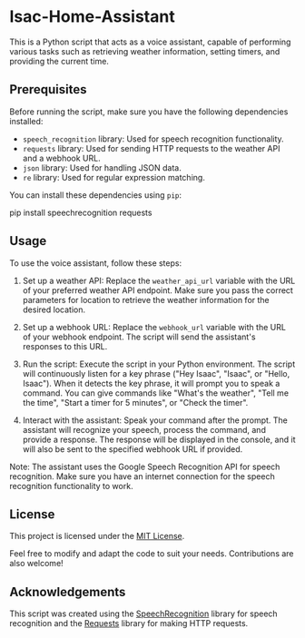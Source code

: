 # Isac-Home-Assistant

This is a Python script that acts as a voice assistant, capable of performing various tasks such as retrieving weather information, setting timers, and providing the current time.

## Prerequisites

Before running the script, make sure you have the following dependencies installed:

- `speech_recognition` library: Used for speech recognition functionality.
- `requests` library: Used for sending HTTP requests to the weather API and a webhook URL.
- `json` library: Used for handling JSON data.
- `re` library: Used for regular expression matching.

You can install these dependencies using `pip`:

pip install speechrecognition requests


## Usage

To use the voice assistant, follow these steps:

1. Set up a weather API: Replace the `weather_api_url` variable with the URL of your preferred weather API endpoint. Make sure you pass the correct parameters for location to retrieve the weather information for the desired location.

2. Set up a webhook URL: Replace the `webhook_url` variable with the URL of your webhook endpoint. The script will send the assistant's responses to this URL.

3. Run the script: Execute the script in your Python environment. The script will continuously listen for a key phrase ("Hey Isaac", "Isaac", or "Hello, Isaac"). When it detects the key phrase, it will prompt you to speak a command. You can give commands like "What's the weather", "Tell me the time", "Start a timer for 5 minutes", or "Check the timer".

4. Interact with the assistant: Speak your command after the prompt. The assistant will recognize your speech, process the command, and provide a response. The response will be displayed in the console, and it will also be sent to the specified webhook URL if provided.

Note: The assistant uses the Google Speech Recognition API for speech recognition. Make sure you have an internet connection for the speech recognition functionality to work.

## License

This project is licensed under the [MIT License](LICENSE).

Feel free to modify and adapt the code to suit your needs. Contributions are also welcome!

## Acknowledgements

This script was created using the [SpeechRecognition](https://pypi.org/project/SpeechRecognition/) library for speech recognition and the [Requests](https://pypi.org/project/requests/) library for making HTTP requests.
